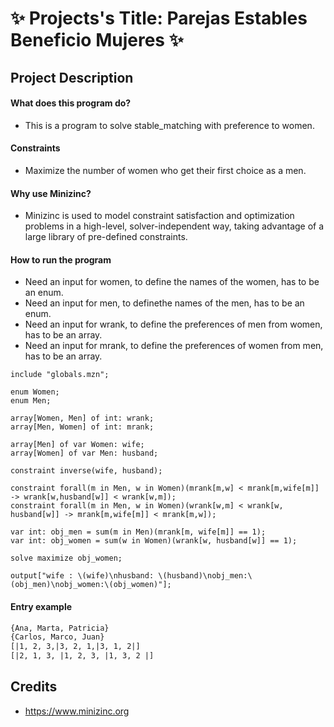 # ✨ Projects's Title: Parejas Estables Beneficio Mujeres ✨

## Project Description

#### What does this program do?
* This is a program to solve stable_matching with preference to women.

#### Constraints
* Maximize the number of women who get their first choice as a men.

#### Why use Minizinc?
* Minizinc is used to model constraint satisfaction and optimization problems in a high-level, solver-independent way, taking advantage of a large library of pre-defined constraints.

#### How to run the program
* Need an input for women, to define the names of the women, has to be an enum.
* Need an input for men, to definethe names of the men, has to be an enum.
* Need an input for wrank, to define the preferences of men from women, has to be an array.
* Need an input for mrank, to define the preferences of women from men, has to be an array.

```minizinc
include "globals.mzn";

enum Women;
enum Men;

array[Women, Men] of int: wrank;
array[Men, Women] of int: mrank;

array[Men] of var Women: wife;
array[Women] of var Men: husband;

constraint inverse(wife, husband);

constraint forall(m in Men, w in Women)(mrank[m,w] < mrank[m,wife[m]] -> wrank[w,husband[w]] < wrank[w,m]);
constraint forall(m in Men, w in Women)(wrank[w,m] < wrank[w, husband[w]] -> mrank[m,wife[m]] < mrank[m,w]);

var int: obj_men = sum(m in Men)(mrank[m, wife[m]] == 1);
var int: obj_women = sum(w in Women)(wrank[w, husband[w]] == 1);

solve maximize obj_women;

output["wife : \(wife)\nhusband: \(husband)\nobj_men:\(obj_men)\nobj_women:\(obj_women)"];
```

#### Entry example

```txt
{Ana, Marta, Patricia}
{Carlos, Marco, Juan}
[|1, 2, 3,|3, 2, 1,|3, 1, 2|]
[|2, 1, 3, |1, 2, 3, |1, 3, 2 |]
```

## Credits
* https://www.minizinc.org
